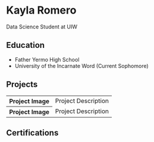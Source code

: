 <h1>Kayla Romero</h1>
<p>Data Science Student at UIW</p>

<h2>Education</h2>
<ul>
  <li>Father Yermo High School</li>
  <li>University of the Incarnate Word (Current Sophomore)</li>
</ul>

<h2>Projects</h2>
<table>
  <tr>
    <th>Project Image</th>
    <td>Project Description</td>
  </tr>
  <tr>
    <th>Project Image</th>
    <td>Project Description</td>
  </tr>
</table>

<h2>Certifications</h2>
